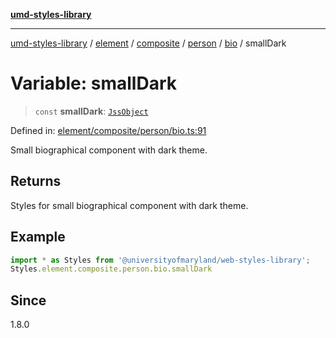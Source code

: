[**umd-styles-library**](../../../../../../../../README.md)

***

[umd-styles-library](../../../../../../../../modules.md) / [element](../../../../../../../README.md) / [composite](../../../../../README.md) / [person](../../../README.md) / [bio](../README.md) / smallDark

# Variable: smallDark

> `const` **smallDark**: [`JssObject`](../../../../../../../../utilities/namespaces/transform/type-aliases/JssObject.md)

Defined in: [element/composite/person/bio.ts:91](https://github.com/UMD-Digital/design-system/blob/2d95010ba8e3e1595ebab66599330577b600c5fb/packages/styles/source/element/composite/person/bio.ts#L91)

Small biographical component with dark theme.

## Returns

Styles for small biographical component with dark theme.

## Example

```typescript
import * as Styles from '@universityofmaryland/web-styles-library';
Styles.element.composite.person.bio.smallDark
```

## Since

1.8.0

